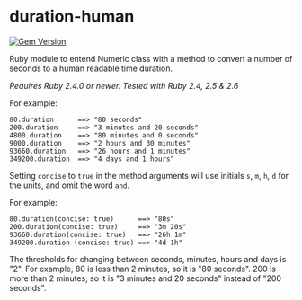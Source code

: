 # duration-human

[![Gem Version](https://badge.fury.io/rb/duration-human.svg)](https://badge.fury.io/rb/duration-human)

Ruby module to entend Numeric class with a method to convert a number of seconds to a human readable time duration.

*Requires Ruby 2.4.0 or newer. Tested with Ruby 2.4, 2.5 & 2.6*

For example:

```
80.duration      ==> "80 seconds"
200.duration     ==> "3 minutes and 20 seconds"
4800.duration    ==> "80 minutes and 0 seconds"
9000.duration    ==> "2 hours and 30 minutes"
93660.duration   ==> "26 hours and 1 minutes"
349200.duration  ==> "4 days and 1 hours"
```

Setting `concise` to `true` in the method arguments will use initials `s`, `m`, `h`, `d` for the units, and omit the word `and`.

For example:

```
80.duration(concise: true)      ==> "80s"
200.duration(concise: true)     ==> "3m 20s"
93660.duration(concise: true)   ==> "26h 1m"
349200.duration (concise: true) ==> "4d 1h"
```

The thresholds for changing between seconds, minutes, hours and days is "2". For example, 80 is less than 2 minutes, so it is "80 seconds". 200 is more than 2 minutes, so it is "3 minutes and 20 seconds" instead of "200 seconds".


